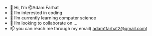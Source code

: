 - 👋 Hi, I’m @Adam Farhat
- 👀 I’m interested in coding
- 🌱 I’m currently learning computer science
- 💞️ I’m looking to collaborate on ...
- 📫 you can reach me through my email( adam1farhat2@gmail.com)

<!---
Adam1farhat/Adam1farhat is a ✨ special ✨ repository because its `README.md` (this file) appears on your GitHub profile.
You can click the Preview link to take a look at your changes.
--->
